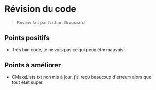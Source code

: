 # Révision du code

>Review fait par Nathan Groussard

## Points positifs
- Très bon code, je ne vois pas ce qui peux être mauvais

## Points à améliorer
- CMakeLists.txt non mis à jour, j'ai reçu beaucoup d'erreurs alors que tout était super. 

